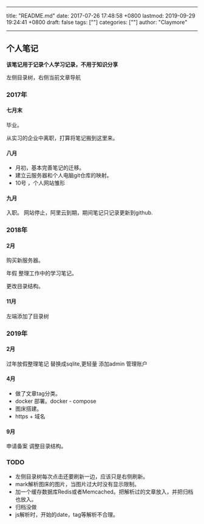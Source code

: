 
---
title: "README.md"
date: 2017-07-26 17:48:58 +0800
lastmod: 2019-09-29 19:24:41 +0800
draft: false
tags: [""]
categories: [""]
author: "Claymore"

---
## 个人笔记

**该笔记用于记录个人学习记录，不用于知识分享**

左侧目录树，右侧当前文章导航

### 2017年
#### 七月末 

毕业。 

从实习的企业中离职，打算将笔记搬到这里来。

#### 八月

* 月初，基本完善笔记的迁移。
* 建立云服务器和个人电脑git仓库的映射。
* 10号 ，个人网站雏形

#### 九月

入职。
网站停止，阿里云到期，期间笔记只记录更新到github.


### 2018年

#### 2月
购买新服务器。

年假 整理工作中的学习笔记。

更改目录结构。


#### 11月

左端添加了目录树


### 2019年
#### 2月
过年放假整理笔记
替换成sqlite,更轻量
添加admin 管理账户


#### 4月

* 做了文章tag分类。
* docker 部署。docker - compose
* 图床搭建。
* https + 域名


#### 9月
申请备案
调整目录结构。


### TODO
* 左侧目录树每次点击还要刷新一边，应该只是右侧刷新。
* mark解析图床的图片，当图片过大时没有显示限制。
* 加一个缓存数据库Redis或者Memcached。把解析过的文章放入，并把归档也放入。
* 归档没做
* js解析时，开始的date，tag等解析不合理。
